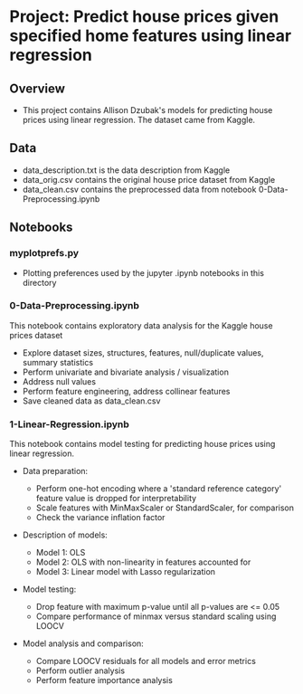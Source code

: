# Project: Predict house prices given specified home features using linear regression

## Overview

- This project contains Allison Dzubak's models for predicting house prices using linear regression. The dataset came from Kaggle.

## Data
- data_description.txt is the data description from Kaggle
- data_orig.csv contains the original house price dataset from Kaggle
- data_clean.csv contains the preprocessed data from notebook 0-Data-Preprocessing.ipynb

## Notebooks

### myplotprefs.py
- Plotting preferences used by the jupyter .ipynb notebooks in this directory

### 0-Data-Preprocessing.ipynb 
This notebook contains exploratory data analysis for the Kaggle house prices dataset

- Explore dataset sizes, structures, features, null/duplicate values, summary statistics
- Perform univariate and bivariate analysis / visualization
- Address null values
- Perform feature engineering, address collinear features
- Save cleaned data as data_clean.csv

### 1-Linear-Regression.ipynb
This notebook contains model testing for predicting house prices using linear regression. 

- Data preparation: 
  - Perform one-hot encoding where a 'standard reference category' feature value is dropped for interpretability
  - Scale features with MinMaxScaler or StandardScaler, for comparison
  - Check the variance inflation factor

- Description of models: 
  - Model 1: OLS 
  - Model 2: OLS with non-linearity in features accounted for 
  - Model 3: Linear model with Lasso regularization

- Model testing: 
  - Drop feature with maximum p-value until all p-values are <= 0.05
  - Compare performance of minmax versus standard scaling using LOOCV

- Model analysis and comparison: 
  - Compare LOOCV residuals for all models and error metrics
  - Perform outlier analysis
  - Perform feature importance analysis 




